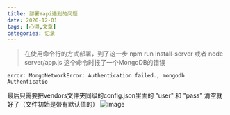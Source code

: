 ```yaml
---
title: 部署Yapi遇到的问题
date: 2020-12-01
tags: [心得,文章]
categories: 记录
---
```



> 在使用命令行的方式部署，到了这一步 npm run install-server 或者 node server/app.js 这个命令时报了一个MongoDB的错误
```
error: MongoNetworkError: Authentication failed., mongodb Authenticatio
```
最后只需要把vendors文件夹同级的config.json里面的 "user" 和 "pass" 清空就好了（文件初始是带有默认值的） 
![image](/assets/yapi-img.png)